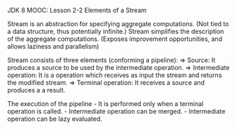 JDK 8 MOOC: Lesson 2-2
Elements of a Stream

Stream is an abstraction for specifying aggregate computations.
	(Not tied to a data structure, thus potentially infinite.)
Stream simplifies the description of the aggregate computations.
	(Exposes improvement opportunities, and allows laziness and parallelism)

Stream consists of three elements (conforming a pipeline):
	=> Source: It produces a source to be used by the intermediate operation.
	=> Intermediate operation: It is a operation which receives as input the stream and returns the modified stream.
	=> Terminal operation: It receives a source and produces a a result.

The execution of the pipeline 
	- It is performed only when a terminal operation is called.
	- Intermediate operation can be merged.
	- Intermediate operation can be lazy evaluated.